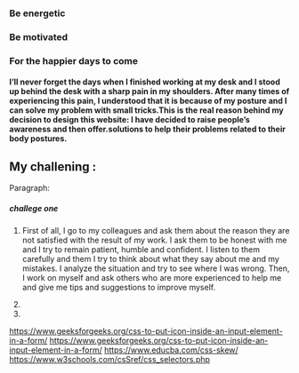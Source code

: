 


### Be energetic
### Be motivated 
### For the happier days to come


#### I’ll never forget the days when I finished working at my desk and I stood up behind the desk with a sharp pain in my shoulders. After many times of experiencing this pain, I understood that it is because of my posture and I can solve my problem with small tricks.This is the real reason behind my decision to design this website: I have decided to raise people’s awareness and then offer.solutions to help their problems related to their body postures.


## My challening :
Paragraph:

 ##### challege one
   1. First of all, I go to my colleagues and ask them about the reason they are not satisfied with the result of my work.
I ask them to be honest with me and I try to remain patient, humble and confident. I listen to them carefully and them I try to
think about what they say about me and my mistakes. I analyze the situation and try to see where I was wrong.
Then, I work on myself and ask others who are more experienced to help me and give me tips and suggestions to improve myself.

   2.
   3. 


https://www.geeksforgeeks.org/css-to-put-icon-inside-an-input-element-in-a-form/
https://www.geeksforgeeks.org/css-to-put-icon-inside-an-input-element-in-a-form/
https://www.educba.com/css-skew/
https://www.w3schools.com/csSref/css_selectors.php

